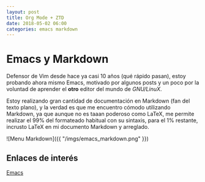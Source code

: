 ```yaml
---
layout: post
title: Org Mode + ZTD
date: 2018-05-02 06:00
categories: emacs markdown
---
```

# Emacs y Markdown

Defensor de Vim desde hace ya casi 10 años (qué rápido pasan), estoy probando ahora mismo Emacs, motivado por algunos posts y un poco por la voluntad de aprender el **otro** editor del mundo de *GNU/LinuX*. 

Estoy realizando gran cantidad de documentación en Markdown (fan del texto plano), y la verdad es que me encuentro cómodo utilizando Markdown, ya que aunque no es taaan poderoso como LaTeX, me permite realizar el 99% del formateado habitual con su sintaxis, para el 1% restante, incrusto LaTeX en mi documento Markdown y arreglado.

![Menu Markdown]({{ "/imgs/emacs_markdown.png" }})

## Enlaces de interés

[Emacs](https://www.gnu.org/software/emacs/)

